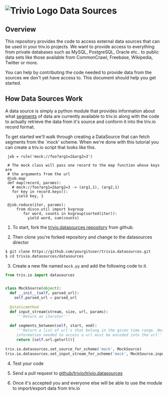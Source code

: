 ![Trivio Logo](http://www.triv.io/images/trivio_logo.png)
Data Sources
===


Overview
---
This repository provides the code to access external data sources that can be used in your triv.io projects. We want to  provide access to everything from private databases such as MySQL, PostgreSQL, Oracle etc.. to public data sets like those available from CommonCrawl, Freebase, Wikipedia, Twitter or more. 

You can help by  contributing the code needed to provide data from the sources we don't yet have access to. This document should help you get started.


How Data Sources Work
---

A data source is simply a python module that provides information about what [segments]() of data are currently available to triv.io along with the code to actually retrieve the data from it's source and conform it into the triv.io record format.

To get started we'll walk through creating a DataSource that can fetch segments from the `mock' scheme. When we're done with this tutorial you can create a  triv.io script that looks like this.

```
 job = rule('mock://foo?arg1=2&arg2=3')

 # The mock class will pass one record to the map function whose keys are
 # the arguments from the url
 @job.map
 def map(record, params):
   # mock://foo?arg1=2&arg2=3 -> (arg1,1), (arg2,1)
   for key in record.keys():
     yield key, 1
 
 @job.reduce(iter, params):
	 from disco.util import kvgroup
	    for word, counts in kvgroup(sorted(iter)):
	      yield word, sum(counts)

```

1. To start, fork the [trivio.datasources repository](https://github.com/trivio/trivio.datasources)  from github. 

2. Then clone you're forked repository and change to the datasources director

```bash
$ git clone https://github.com/yourgituser/trivio.datasources.git
$ cd trivio.datasources/datasources
```

3. Create a new file named `mock.py` and add the following code to it.

```python
from triv.io import datasources


class MockSource(object):
  def __init__(self, parsed_url):
    self.parsed_url = parsed_url
  
  @staticmethod  
  def input_stream(stream, size, url, params):
     '''Return an iterator'''
    
  def segments_between(self, start, end):
     '''Return a list of url's that belong in the given time range. Note all
     information needed to access a url must be encoded into the url'''
     return [self.url.geturl()]
  
triv.io.datasources.set_source_for_scheme('mock', MockSource)
triv.io.datasources.set_input_stream_for_scheme('mock', MockSource.input_stream) 


```

4. Test your code

5. Send a pull request to [github/trivio/trivio.datasources](https://github.com/trivio/trivio.datasources)

6. Once it's accepted you and everyone else will be able to use the module to import/export data from triv.io
    





